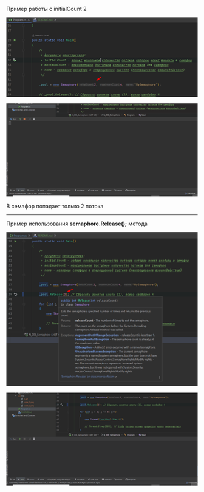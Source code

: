 ﻿Пример работы с initialCount 2

![](img/code_1.png)

![](img/1.gif)

В семафор попадает только 2 потока

---

Пример использования <b>semaphore.Release();</b> метода

![](img/code_2.png)

![](img/2.gif)